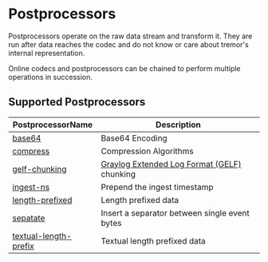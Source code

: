# Postprocessors

Postprocessors operate on the raw data stream and transform it. They are run after data reaches the codec and do not know or care about tremor's internal representation.

Online codecs and postprocessors can be chained to perform multiple operations in succession.

## Supported Postprocessors

| PostprocessorName                              | Description                                                                       |
|------------------------------------------------|-----------------------------------------------------------------------------------|
| [base64](base64)                               | Base64 Encoding                                                                   |
| [compress](compress)                           | Compression Algorithms                                                            |
| [gelf-chunking](gelf-chunking)                 | [Graylog Extended Log Format (GELF)](https://docs.graylog.org/docs/gelf) chunking |
| [ingest-ns](ingest-ns)                         | Prepend the ingest timestamp                                                      |
| [length-prefixed](length-prefixed)             | Length prefixed data                                                              |
| [sepatate](separate)                           | Insert a separator between single event bytes                                     |
| [textual-length-prefix](textual-length-prefix) | Textual length prefixed data                                                      |
